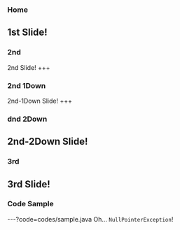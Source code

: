 ### Home
1st Slide!
---
### 2nd
2nd Slide!
+++
### 2nd 1Down
2nd-1Down Slide!
+++
### dnd 2Down
2nd-2Down Slide!
---
### 3rd
3rd Slide!
---
### Code Sample
---?code=codes/sample.java
Oh... `NullPointerException`!
